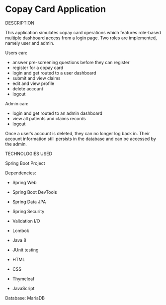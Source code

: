 # Copay Card Application

DESCRIPTION

This application simulates copay card operations which features role-based multiple dashboard access from a login page. Two roles are implemented, namely user and admin.

Users can:
* answer pre-screening questions before they can register
* register for a copay card
* login and get routed to a user dashboard
* submit and view claims
* edit and view profile
* delete account
* logout

Admin can:
* login and get routed to an admin dashboard
* view all patients and claims records
* logout

Once a user’s account is deleted, they can no longer log back in. Their account information still persists in the database and can be accessed by the admin.

TECHNOLOGIES USED

Spring Boot Project

Dependencies:
* Spring Web
* Spring Boot DevTools
* Spring Data JPA
* Spring Security
* Validation I/O
* Lombok 


* Java 8
* JUnit testing
* HTML
* CSS
* Thymeleaf
* JavaScript


Database: MariaDB
